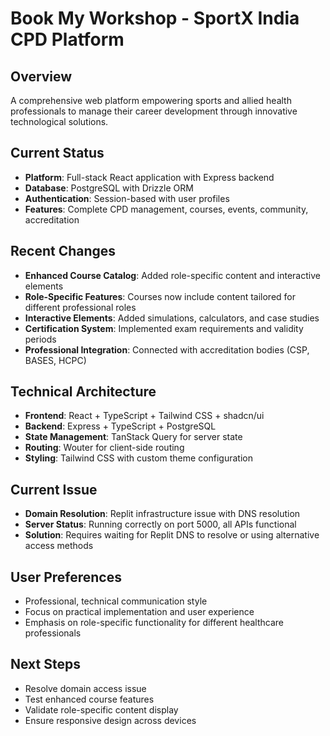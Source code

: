 # Book My Workshop - SportX India CPD Platform

## Overview
A comprehensive web platform empowering sports and allied health professionals to manage their career development through innovative technological solutions.

## Current Status
- **Platform**: Full-stack React application with Express backend
- **Database**: PostgreSQL with Drizzle ORM
- **Authentication**: Session-based with user profiles
- **Features**: Complete CPD management, courses, events, community, accreditation

## Recent Changes
- **Enhanced Course Catalog**: Added role-specific content and interactive elements
- **Role-Specific Features**: Courses now include content tailored for different professional roles
- **Interactive Elements**: Added simulations, calculators, and case studies
- **Certification System**: Implemented exam requirements and validity periods
- **Professional Integration**: Connected with accreditation bodies (CSP, BASES, HCPC)

## Technical Architecture
- **Frontend**: React + TypeScript + Tailwind CSS + shadcn/ui
- **Backend**: Express + TypeScript + PostgreSQL
- **State Management**: TanStack Query for server state
- **Routing**: Wouter for client-side routing
- **Styling**: Tailwind CSS with custom theme configuration

## Current Issue
- **Domain Resolution**: Replit infrastructure issue with DNS resolution
- **Server Status**: Running correctly on port 5000, all APIs functional
- **Solution**: Requires waiting for Replit DNS to resolve or using alternative access methods

## User Preferences
- Professional, technical communication style
- Focus on practical implementation and user experience
- Emphasis on role-specific functionality for different healthcare professionals

## Next Steps
- Resolve domain access issue
- Test enhanced course features
- Validate role-specific content display
- Ensure responsive design across devices